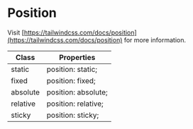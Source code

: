 # Position

Visit [https://tailwindcss.com/docs/position](https://tailwindcss.com/docs/position) for more information.

<table class="w-full text-left border-collapse"><thead><tr><th class="z-20 sticky top-0 text-4 font-semibold text-gray-600 bg-white p-0"><div class="pb-2 pr-2 border-b border-gray-200">Class</div></th><th class="z-20 sticky top-0 text-4 font-semibold text-gray-600 bg-white p-0"><div class="pb-2 pl-2 border-b border-gray-200">Properties</div></th></tr></thead><tbody class="align-baseline"><tr><td class="py-2 pr-2 font-mono caption1 text-violet-600 whitespace-nowrap">static</td><td class="py-2 pl-2 font-mono caption1 text-light-blue-600 whitespace-pre">position: static;</td></tr><tr><td class="py-2 pr-2 font-mono caption1 text-violet-600 whitespace-nowrap border-t border-gray-200">fixed</td><td class="py-2 pl-2 font-mono caption1 text-light-blue-600 whitespace-pre border-t border-gray-200">position: fixed;</td></tr><tr><td class="py-2 pr-2 font-mono caption1 text-violet-600 whitespace-nowrap border-t border-gray-200">absolute</td><td class="py-2 pl-2 font-mono caption1 text-light-blue-600 whitespace-pre border-t border-gray-200">position: absolute;</td></tr><tr><td class="py-2 pr-2 font-mono caption1 text-violet-600 whitespace-nowrap border-t border-gray-200">relative</td><td class="py-2 pl-2 font-mono caption1 text-light-blue-600 whitespace-pre border-t border-gray-200">position: relative;</td></tr><tr><td class="py-2 pr-2 font-mono caption1 text-violet-600 whitespace-nowrap border-t border-gray-200">sticky</td><td class="py-2 pl-2 font-mono caption1 text-light-blue-600 whitespace-pre border-t border-gray-200">position: sticky;</td></tr></tbody></table>
